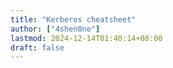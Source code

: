 ```yaml
---
title: "Kerberos cheatsheet"
author: ["4shen0ne"]
lastmod: 2024-12-14T01:40:14+08:00
draft: false
---
```


<script src="https://gist.github.com/TarlogicSecurity/2f221924fef8c14a1d8e29f3cb5c5c4a.js"></script>
